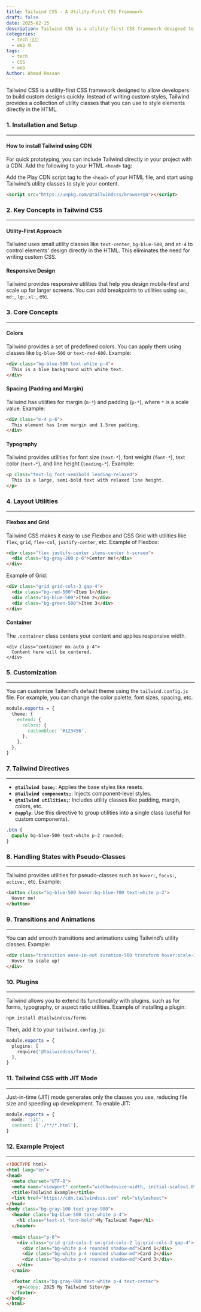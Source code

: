 ```yaml
---
title: Tailwind CSS - A Utility-First CSS Framework
draft: false
date: 2025-02-15
description: Tailwind CSS is a utility-first CSS framework designed to allow developers to build custom designs quickly. Learn how to use Tailwind CSS for styling web elements.
categories:
  - tech 👨🏻‍💻
  - web 🌐
tags:
  - tech
  - CSS
  - web
Author: Ahmad Hassan
---
```


Tailwind CSS is a utility-first CSS framework designed to allow developers to build custom designs quickly. Instead of writing custom styles, Tailwind provides a collection of utility classes that you can use to style elements directly in the HTML.

### 1. Installation and Setup
---
#### How to install Tailwind using CDN

For quick prototyping, you can include Tailwind directly in your project with a CDN. Add the following to your HTML `<head>` tag:

Add the Play CDN script tag to the `<head>` of your HTML file, and start using Tailwind’s utility classes to style your content.

```html
<script src="https://unpkg.com/@tailwindcss/browser@4"></script>
```

### 2. Key Concepts in Tailwind CSS
---
#### Utility-First Approach
Tailwind uses small utility classes like `text-center`, `bg-blue-500`, and `mt-4` to control elements' design directly in the HTML. This eliminates the need for writing custom CSS.
#### Responsive Design
Tailwind provides responsive utilities that help you design mobile-first and scale up for larger screens. You can add breakpoints to utilities using `sm:`, `md:`, `lg:`, `xl:`, etc.

### 3. Core Concepts
---
#### Colors
Tailwind provides a set of predefined colors. You can apply them using classes like `bg-blue-500` or `text-red-600`.
Example:

```html
<div class="bg-blue-500 text-white p-4">
  This is a blue background with white text.
</div>
```
#### Spacing (Padding and Margin)
Tailwind has utilities for margin (`m-*`) and padding (`p-*`), where `*` is a scale value.
Example:

```html
<div class="m-4 p-6">
  This element has 1rem margin and 1.5rem padding.
</div>
```

#### Typography
Tailwind provides utilities for font size (`text-*`), font weight (`font-*`), text color (`text-*`), and line height (`leading-*`).
Example:

```html
<p class="text-lg font-semibold leading-relaxed">
  This is a large, semi-bold text with relaxed line height.
</p>
```

### 4. Layout Utilities
---
#### Flexbox and Grid
Tailwind CSS makes it easy to use Flexbox and CSS Grid with utilities like `flex`, `grid`, `flex-col`, `justify-center`, etc.
Example of Flexbox:

```html
<div class="flex justify-center items-center h-screen">
  <div class="bg-gray-200 p-6">Center me!</div>
</div>
```

Example of Grid:

```html
<div class="grid grid-cols-3 gap-4">
  <div class="bg-red-500">Item 1</div>
  <div class="bg-blue-500">Item 2</div>
  <div class="bg-green-500">Item 3</div>
</div>
```

#### Container
The `.container` class centers your content and applies responsive width.

```
<div class="container mx-auto p-4">
  Content here will be centered.
</div>
```

### 5. Customization
---
You can customize Tailwind’s default theme using the `tailwind.config.js` file. For example, you can change the color palette, font sizes, spacing, etc.

```css
module.exports = {
  theme: {
    extend: {
      colors: {
        customBlue: '#123456',
      },
    },
  },
}
```

### 7. Tailwind Directives
---
- **`@tailwind base;`**: Applies the base styles like resets.
- **`@tailwind components;`**: Injects component-level styles.
- **`@tailwind utilities;`**: Includes utility classes like padding, margin, colors, etc.
- **`@apply`**: Use this directive to group utilities into a single class (useful for custom components).

```css
.btn {
  @apply bg-blue-500 text-white p-2 rounded;
}
```


### 8. Handling States with Pseudo-Classes
---
Tailwind provides utilities for pseudo-classes such as `hover:`, `focus:`, `active:`, etc.
Example:

```html
<button class="bg-blue-500 hover:bg-blue-700 text-white p-2">
  Hover me!
</button>
```

### 9. Transitions and Animations
---
You can add smooth transitions and animations using Tailwind’s utility classes.
Example:

```html
<div class="transition ease-in-out duration-500 transform hover:scale-110">
  Hover to scale up!
</div>
```

### 10. Plugins
----
Tailwind allows you to extend its functionality with plugins, such as for forms, typography, or aspect ratio utilities.
Example of installing a plugin:

```bash
npm install @tailwindcss/forms
```

Then, add it to your `tailwind.config.js`:

```css
module.exports = {
  plugins: [
    require('@tailwindcss/forms'),
  ],
}
```

### 11. Tailwind CSS with JIT Mode
---
Just-in-time (JIT) mode generates only the classes you use, reducing file size and speeding up development.
To enable JIT:

```css
module.exports = {
  mode: 'jit',
  content: ['./**/*.html'],
}
```

### 12. Example Project
---
```html
<!DOCTYPE html>
<html lang="en">
<head>
  <meta charset="UTF-8">
  <meta name="viewport" content="width=device-width, initial-scale=1.0">
  <title>Tailwind Example</title>
  <link href="https://cdn.tailwindcss.com" rel="stylesheet">
</head>
<body class="bg-gray-100 text-gray-900">
  <header class="bg-blue-500 text-white p-4">
    <h1 class="text-xl font-bold">My Tailwind Page</h1>
  </header>
  
  <main class="p-6">
    <div class="grid grid-cols-1 sm:grid-cols-2 lg:grid-cols-3 gap-4">
      <div class="bg-white p-4 rounded shadow-md">Card 1</div>
      <div class="bg-white p-4 rounded shadow-md">Card 2</div>
      <div class="bg-white p-4 rounded shadow-md">Card 3</div>
    </div>
  </main>

  <footer class="bg-gray-800 text-white p-4 text-center">
    <p>&copy; 2025 My Tailwind Site</p>
  </footer>
</body>
</html>

```
